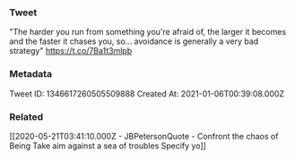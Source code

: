 ### Tweet
"The harder you run from something you're afraid of, the larger it becomes and the faster it chases you, so... avoidance is generally a very bad strategy" https://t.co/7Ba1t3mlpb

### Metadata
Tweet ID: 1346617260505509888
Created At: 2021-01-06T00:39:08.000Z

### Related
[[2020-05-21T03:41:10.000Z - JBPetersonQuote - Confront the chaos of Being Take aim against a sea of troubles Specify yo]]

